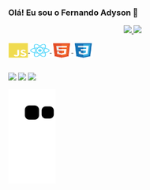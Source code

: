 ### Olá! Eu sou o Fernando Adyson 👋

<div align="center">
  <a href="https://github.com/FernandoAdyson">
  <img height="180em" src="https://github-readme-stats.vercel.app/api?username=FernandoAdyson&show_icons=true&theme=dracula&include_all_commits=true&count_private=true"/>
  <img height="183em" src="https://github-readme-stats.vercel.app/api/top-langs/?username=FernandoAdyson&layout=compact&langs_count=7&theme=dracula"/>
</div>
  
<div style="display: inline_block"><br>
  <img align="center" alt="FernandoAdyson-Js" height="30" width="40" src="https://raw.githubusercontent.com/devicons/devicon/master/icons/javascript/javascript-plain.svg">
  <img align="center" alt="FernandoAdyson-React" height="30" width="40" src="https://raw.githubusercontent.com/devicons/devicon/master/icons/react/react-original.svg">
  <img align="center" alt="FernandoAdyson-HTML" height="30" width="40" src="https://raw.githubusercontent.com/devicons/devicon/master/icons/html5/html5-original.svg">
  <img align="center" alt="FernandoAdyson-CSS" height="30" width="40" src="https://raw.githubusercontent.com/devicons/devicon/master/icons/css3/css3-original.svg">
 
</div>
  
  ##
 
<div> 
  <a href="https://instagram.com/fernandoadyson" target="_blank"><img src="https://img.shields.io/badge/-Instagram-%23E4405F?style=for-the-badge&logo=instagram&logoColor=white" target="_blank"></a>
  <a href = "mailto:fernando_adyson@hotmail.com"><img src="https://img.shields.io/badge/-Hotmail-%23333?style=for-the-badge&logo=hotmail&logoColor=white" target="_blank"></a>
  <a href="https://www.linkedin.com/in/fernando-a-345809136/" target="_blank"><img src="https://img.shields.io/badge/-LinkedIn-%230077B5?style=for-the-badge&logo=linkedin&logoColor=white" target="_blank"></a> 
 
![Snake animation](https://github.com/FernandoAdyson/FernandoAdyson/blob/output/github-contribution-grid-snake.svg)
 
</div>
